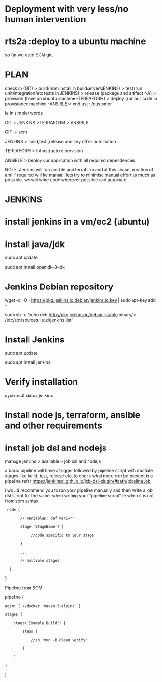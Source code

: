 # Deployment with very less/no human intervention
# rts2a :deploy to a ubuntu machine
so far we used SCM git,
# PLAN

check in (GIT) > build(npm install in buildserver/JENKINS) > test (run unit/integration/etc tests in JENKINS) > release (package and artifact NA) > provision (have an ubuntu machine -TERRAFORM) > deploy (run our code in provisioned machine -ANSIBLE)> end user /customer

ie in simpler words

GIT > JENKINS >TERRAFORM > ANSIBLE

GIT -> scm

JENKINS > build,test ,release and any other automation.

TERRAFORM > Infrastructure provision

ANSIBLE > Deploy our application with all required dependencies.

NOTE: Jenkins will run ansible and terraform and at this phase,  creation of ami if required will be manual.
lets try to minimise manual effort as much as possible. we will write code wherever possible and automate.

# JENKINS
 # install jenkins in a vm/ec2 (ubuntu)
  # install java/jdk
  
  sudo apt update
  
  sudo apt install openjdk-8-jdk
  
  # Jenkins Debian repository
  
  wget -q -O - https://pkg.jenkins.io/debian/jenkins.io.key | sudo apt-key add -
  
  sudo sh -c 'echo deb http://pkg.jenkins.io/debian-stable binary/ > /etc/apt/sources.list.d/jenkins.list'
  
  # Install Jenkins
  
  sudo apt update
  
  sudo apt install jenkins
  
  # Verify installation
  
  systemctl status jenkins
  
  # install node js, terraform, ansible and other requirements 
  
  # install job dsl and nodejs

  manage jenkins > available > job dsl and nodejs

  a basic pipeline will have a trigger followed by pipeline script with multiple stages like build, test, release etc.
  to check what more can be present in a pipeline refer https://jenkinsci.github.io/job-dsl-plugin/#path/pipelineJob

  i would recommend you to run your pipeline manually and then write a job dsl script for the same. 
  when writing your "pipeline script" ie when it is not from scm syntax
     
     node {
           
           // variables: def var1=""
           
           stage('StageName') {
           
                //code specific to your stage
        
           }
           
           ...
           
           // multiple stages
           
      }
}

  Pipeline from SCM
  
  pipeline {
  
    agent { //docker 'maven:3-alpine' } 
    
    stages {
    
        stage('Example Build') {
        
            steps {
            
                //sh 'mvn -B clean verify'
                
            }
            
        }
        
    }
    
}
